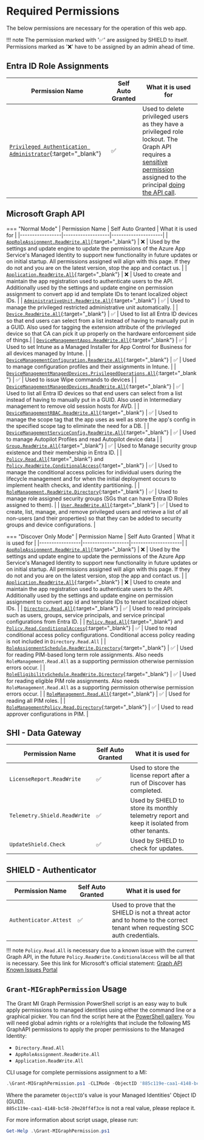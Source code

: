 # Required Permissions

The below permissions are necessary for the operation of this web app.

!!! note
    The permission marked with '✅' are assigned by SHIELD to itself. Permissions marked as '❌' have to be assigned by an admin ahead of time.

## Entra ID Role Assignments

| Permission Name | Self Auto Granted | What it is used for |
|-----------------|-------------------|---------------------|
| [`Privileged Authentication Administrator`](https://learn.microsoft.com/en-us/entra/identity/role-based-access-control/permissions-reference#privileged-authentication-administrator){:target="_blank"} | ✅ | Used to delete privileged users as they have a privileged role lockout. The Graph API requires a [sensitive permission](https://learn.microsoft.com/en-us/graph/api/resources/users?view=graph-rest-beta#who-can-perform-sensitive-actions) assigned to the principal [doing the API call](https://learn.microsoft.com/en-us/graph/api/user-delete?view=graph-rest-1.0&tabs=http#permissions). |

## Microsoft Graph API

=== "Normal Mode"
    | Permission Name | Self Auto Granted | What it is used for |
    |-----------------|-------------------|---------------------|
    | [`AppRoleAssignment.ReadWrite.All`](https://learn.microsoft.com/en-us/graph/permissions-reference#approleassignmentreadwriteall){:target="_blank"} | ❌ | Used by the settings and update engine to update the permissions of the Azure App Service's Managed Identity to support new functionality in future updates or on initial startup. All permissions assigned will align with this page. If they do not and you are on the latest version, stop the app and contact us. |
    | [`Application.ReadWrite.All`](https://learn.microsoft.com/en-us/graph/permissions-reference#applicationreadwriteall){:target="_blank"} | ❌ | Used to create and maintain the app registration used to authenticate users to the API. Additionally used by the settings and update engine on permission assignment to convert app id and template IDs to tenant localized object IDs. |
    | [`AdministrativeUnit.ReadWrite.All`](https://learn.microsoft.com/en-us/graph/permissions-reference#administrativeunitreadwriteall){:target="_blank"} | ✅ | Used to manage the privileged restricted administrative unit automatically. |
    | [`Device.ReadWrite.All`](https://learn.microsoft.com/en-us/graph/permissions-reference#devicereadwriteall){:target="_blank"} | ✅ | Used to list all Entra ID devices so that end users can select from a list instead of having to manually put in a GUID. Also used for tagging the extension attribute of the privileged device so that CA can pick it up properly on the hardware enforcement side of things.|
    | [`DeviceManagementApps.ReadWrite.All`](https://learn.microsoft.com/en-us/graph/permissions-reference#devicemanagementappsreadwriteall){:target="_blank"} | ✅ | Used to set Intune as a Managed Installer for App Control for Business for all devices managed by Intune. |
    | [`DeviceManagementConfiguration.ReadWrite.All`](https://learn.microsoft.com/en-us/graph/permissions-reference#devicemanagementconfigurationreadwriteall){:target="_blank"} | ✅ | Used to manage configuration profiles and their assignments in Intune. |
    | [`DeviceManagementManagedDevices.PrivilegedOperations.All`](https://learn.microsoft.com/en-us/graph/permissions-reference#devicemanagementmanageddevicesprivilegedoperationsall){:target="_blank"} | ✅ | Used to issue Wipe commands to devices |
    | [`DeviceManagementManagedDevices.ReadWrite.All`](https://learn.microsoft.com/en-us/graph/permissions-reference#devicemanagementmanageddevicesreadwriteall){:target="_blank"} | ✅ | Used to list all Entra ID devices so that end users can select from a list instead of having to manually put in a GUID. Also used in Intermediary management to remove old session hosts for AVD. |
    | [`DeviceManagementRBAC.ReadWrite.All`](https://learn.microsoft.com/en-us/graph/permissions-reference#devicemanagementrbacreadwriteall){:target="_blank"} | ✅ | Used to manage the scope tag that the app uses as well as store the app's config in the specified scope tag to eliminate the need for a DB. |
    | [`DeviceManagementServiceConfig.ReadWrite.All`](https://learn.microsoft.com/en-us/graph/permissions-reference#devicemanagementserviceconfigreadwriteall){:target="_blank"} | ✅ | Used to manage Autopilot Profiles and read Autopilot device data |
    | [`Group.ReadWrite.All`](https://learn.microsoft.com/en-us/graph/permissions-reference#groupreadwriteall){:target="_blank"} | ✅ | Used to Manage security group existence and their membership in Entra ID. |
    | [`Policy.Read.All`](https://learn.microsoft.com/en-us/graph/permissions-reference#policyreadall){:target="_blank"} and [`Policy.ReadWrite.ConditionalAccess`](https://learn.microsoft.com/en-us/graph/permissions-reference#policyreadwriteconditionalaccess){:target="_blank"} | ✅ | Used to manage the conditional access policies for individual users during the lifecycle management and for when the initial deployment occurs to implement health checks, and identity partitioning. |
    | [`RoleManagement.ReadWrite.Directory`](https://learn.microsoft.com/en-us/graph/permissions-reference#rolemanagementreadwritedirectory){:target="_blank"} | ✅ | Used to manage role assigned security groups (SGs that can have Entra ID Roles assigned to them). |
    | [`User.ReadWrite.All`](https://learn.microsoft.com/en-us/graph/permissions-reference#userreadwriteall){:target="_blank"} | ✅ | Used to create, list, manage, and remove privileged users and retrieve a list of all non-users (and their properties) so that they can be added to security groups and device configurations. |

=== "Discover Only Mode"
    | Permission Name | Self Auto Granted | What it is used for |
    |-----------------|-------------------|---------------------|
    | [`AppRoleAssignment.ReadWrite.All`](https://learn.microsoft.com/en-us/graph/permissions-reference#approleassignmentreadwriteall){:target="_blank"} | ❌ | Used by the settings and update engine to update the permissions of the Azure App Service's Managed Identity to support new functionality in future updates or on initial startup. All permissions assigned will align with this page. If they do not and you are on the latest version, stop the app and contact us. |
    | [`Application.ReadWrite.All`](https://learn.microsoft.com/en-us/graph/permissions-reference#applicationreadwriteall){:target="_blank"} | ❌ | Used to create and maintain the app registration used to authenticate users to the API. Additionally used by the settings and update engine on permission assignment to convert app id and template IDs to tenant localized object IDs. |
    | [`Directory.Read.All`](https://learn.microsoft.com/en-us/graph/permissions-reference#directoryreadall){:target="_blank"} | ✅ | Used to read principals such as users, groups, service principals, and service principal configurations from Entra ID. |
    | [`Policy.Read.All`](https://learn.microsoft.com/en-us/graph/permissions-reference#policyreadall){:target="_blank"} and [`Policy.Read.ConditionalAccess`](https://learn.microsoft.com/en-us/graph/permissions-reference#policyreadwriteconditionalaccess){:target="_blank"} | ✅ | Used to read conditional access policy configurations. Conditional access policy reading is not included in `Directory.Read.All` |
    | [`RoleAssignmentSchedule.ReadWrite.Directory`](https://learn.microsoft.com/en-us/graph/permissions-reference#roleassignmentschedulereadwritedirectory){:target="_blank"} | ✅ | Used for reading PIM-based long term role assignments. Also needs `RoleManagement.Read.All` as a supporting permission otherwise permission errors occur. |
    | [`RoleEligibilitySchedule.ReadWrite.Directory`](https://learn.microsoft.com/en-us/graph/permissions-reference#roleeligibilityschedulereadwritedirectory){:target="_blank"} | ✅ | Used for reading eligible PIM role assignments. Also needs `RoleManagement.Read.All` as a supporting permission otherwise permission errors occur. |
    | [`RoleManagement.Read.All`](https://learn.microsoft.com/en-us/graph/permissions-reference#rolemanagementreadall){:target="_blank"} | ✅ | Used for reading all PIM roles. |
    | [`RoleManagementPolicy.Read.Directory`](https://learn.microsoft.com/en-us/graph/permissions-reference#rolemanagementpolicyreaddirectory){:target="_blank"} | ✅ | Used to read approver configurations in PIM. |

## SHI - Data Gateway

| Permission Name | Self Auto Granted | What it is used for |
|-----------------|-------------------|---------------------|
| `LicenseReport.ReadWrite` | ✅ | Used to store the license report after a run of Discover has completed. |
| `Telemetry.Shield.ReadWrite` | ✅ | Used by SHIELD to store its monthly telemetry report and keep it isolated from other tenants. |
| `UpdateShield.Check` | ✅ | Used by SHIELD to check for updates. |

## SHIELD - Authenticator

| Permission Name | Self Auto Granted | What it is used for |
|-----------------|-------------------|---------------------|
| `Authenticator.Attest` | ✅ | Used to prove that the SHIELD is not a threat actor and to home to the correct tenant when requesting SCC auth credentials. |

!!! note
    `Policy.Read.All` is necessary due to a known issue with the current Graph API, in the future `Policy.ReadWrite.ConditionalAccess` will be all that is necessary.
    See this link for Microsoft's official statement: [Graph API Known Issues Portal](https://developer.microsoft.com/en-us/graph/known-issues/?search=13671)

## `Grant-MIGraphPermission` Usage

The Grant MI Graph Permission PowerShell script is an easy way to bulk apply permissions to managed identities using either the command line or a graphical picker.
You can find the script here at the [PowerShell gallery](https://www.powershellgallery.com/packages/Grant-MIGraphPermission).
You will need global admin rights or a role/rights that include the following MS GraphAPI permissions to apply the proper permissions to the Managed Identity:

- `Directory.Read.All`
- `AppRoleAssignment.ReadWrite.All`
- `Application.ReadWrite.All`

CLI usage for complete permissions assignment to a MI:

``` PowerShell title="PowerShell"
.\Grant-MIGraphPermission.ps1 -CLIMode -ObjectID '885c119e-caa1-4148-bc58-20e28ff4f3ce' -PermissionName 'Application.ReadWrite.All', 'AppRoleAssignment.ReadWrite.All'
```

Where the parameter `ObjectID`'s value is your Managed Identities' Object ID (GUID).  
`885c119e-caa1-4148-bc58-20e28ff4f3ce` is not a real value, please replace it.

For more information about script usage, please run:

``` PowerShell title="PowerShell"
Get-Help .\Grant-MIGraphPermission.ps1
```
